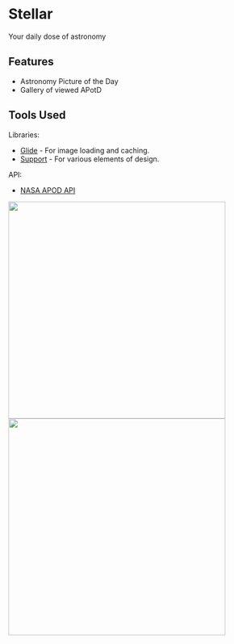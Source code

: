 # Stellar
Your daily dose of astronomy

## Features
- Astronomy Picture of the Day
- Gallery of viewed APotD

## Tools Used

Libraries:
- [Glide](https://github.com/bumptech/glide) - For image loading and caching.
- [Support](https://developer.android.com/topic/libraries/support-library/index.html) - For various elements of design.

API:
- [NASA APOD API](https://api.nasa.gov/api.html#apod)

<img src="https://cloud.githubusercontent.com/assets/15229355/21575996/61d5a824-cf21-11e6-9d34-49f5d92f8f83.png" width="430"  >
<img src="https://cloud.githubusercontent.com/assets/15229355/21575997/630d012e-cf21-11e6-81c1-519145faef70.png" width="430">
